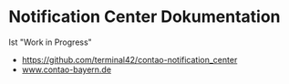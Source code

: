 # Notification Center Dokumentation 

Ist "Work in Progress"

* https://github.com/terminal42/contao-notification_center
* www.contao-bayern.de